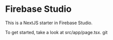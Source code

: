 # Firebase Studio

This is a NextJS starter in Firebase Studio.

To get started, take a look at src/app/page.tsx.
git